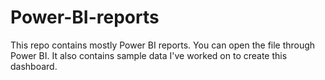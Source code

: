 # Power-BI-reports
This repo contains mostly Power BI reports.
You can open the file through Power BI.
It also contains sample data I've worked on to create this dashboard.
